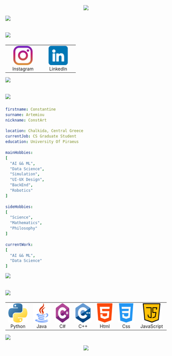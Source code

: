 <p align="center">
  <img src="https://capsule-render.vercel.app/api?type=waving&color=timeGradient&height=270&section=header&text=Hello%20World!!!&fontSize=69&fontAlignY=48&animation=twinkling&fontColor=c5d1ded1&stroke=c5d1ded1&strokeWidth=3" />
</p>

<p>
  <img src="https://capsule-render.vercel.app/api?type=transparent&height=30&section=footer">
</p>

<h2>
  <img src="https://capsule-render.vercel.app/api?type=transparent&height=45&section=header&text=Connect%20with%20me%20📱&fontSize=30&animation=scaleIn&fontColor=c5d1dec3&stroke=c5d1dec3" />
</h2>

<table align = "center">
  <tr>
    <td align="center" width="96">
      <a href = "https://www.instagram.com/const_art_sc/" alt = "const_art_sc | Instagram" target = "_blank"> 
      <img height="60" src="images/instagram.png">
      <a><br>Instagram
    </td>
    <td align="center" width="96">
      <a href = "https://www.linkedin.com/in/constantine-artemiou-727206331/" alt = "const_art_sc | LinkedIn" target = "_blank"> 
      <img height="60" src="images/linkedin.png">
      <a><br>LinkedIn
    </td>
  </tr>
</table>

<p>
  <img src="https://capsule-render.vercel.app/api?type=transparent&height=45&section=footer">
</p>

<h2>
  <img src="https://capsule-render.vercel.app/api?type=transparent&height=45&section=header&text=About%20me%20💡&fontSize=30&animation=scaleIn&fontColor=c5d1dec3&stroke=c5d1dec3" />
</h2>

```yaml
firstname: Constantine
surname: Artemiou
nickname: ConstArt

location: Chalkida, Central Greece
currentJob: CS Graduate Student
education: University Of Piraeus

mainHobbies:
[
  "AI && ML",
  "Data Science",
  "Simulation",
  "UI-UX Design",
  "BackEnd",
  "Robotics"
]

sideHobbies:
[
  "Science",
  "Mathematics",
  "Philosophy"
]

currentWork:
[
  "AI && ML",
  "Data Science"
]
```

<p>
  <img src="https://capsule-render.vercel.app/api?type=transparent&height=45&section=footer">
</p>

<h2>
  <img src="https://capsule-render.vercel.app/api?type=transparent&height=45&section=header&text=Technical%20Skills%20⚙️&fontSize=30&animation=scaleIn&fontColor=c5d1dec3&stroke=c5d1dec3" />
</h2>

<table align = "center">
  <tr>
    <td align="center" width="96">
        <img src="images/python.png" alt="PythonLogo" width="60" height="60" />
      <br>Python
    </td>
    <td align="center" width="96">
        <img src="images/java.png" alt="JavaLogo" width="60" height="60" />
      <br>Java
    </td>
    <td align="center" width="96">
        <img src="images/c-sharp.png" alt="C#Logo" width="60" height="60" />
      <br>C#
    </td>
    <td align="center" width="96">
        <img src="images/c-.png" alt="C++Logo" width="60" height="60" />
      <br>C++
    </td>
    <td align="center" width="96">
        <img src="images/html-5.png" alt="HtmlIcon" width="60" height="60" />
      <br>Html
    </td>
    <td align="center" width="96">
        <img src="images/css-3.png" alt="CssIcon" width="60" height="60" />
      <br>Css
    </td>
    <td align="center" width="96">
        <img src="images/java-script.png" alt="JavaScriptIcon" width="60" height="60" />
      <br>JavaScript
    </td>
  </tr>
</table>

<p>
  <img src="https://capsule-render.vercel.app/api?type=transparent&height=30&section=footer">
</p>

<p align="center">
  <img src="https://capsule-render.vercel.app/api?type=waving&color=timeGradient&height=120&section=footer" />
</p>
